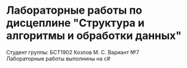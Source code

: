 # Лабораторные работы по дисцеплине "Структура и алгоритмы и обработки данных"
Студент группы: БСТ1902
Козлов М. С.
Вариант №7
<br>Лабораторные работы выполнины на c#
